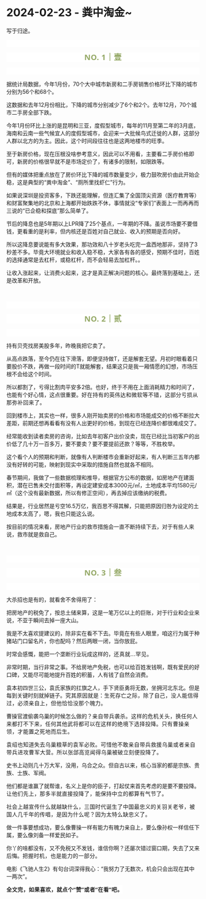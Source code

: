 # 2024-02-23 - 粪中淘金~

<p style="visibility: visible;">写于归途。</p><p style="outline: 0px;font-family: system-ui, -apple-system, BlinkMacSystemFont, &quot;Helvetica Neue&quot;, &quot;PingFang SC&quot;, &quot;Hiragino Sans GB&quot;, &quot;Microsoft YaHei UI&quot;, &quot;Microsoft YaHei&quot;, Arial, sans-serif;letter-spacing: 0.544px;text-wrap: wrap;background-color: rgb(255, 255, 255);visibility: visible;"><br style="outline: 0px;visibility: visible;"></p><p style="outline: 0px;letter-spacing: 0.544px;text-wrap: wrap;color: rgb(34, 34, 34);font-family: -apple-system-font, system-ui, &quot;Helvetica Neue&quot;, &quot;PingFang SC&quot;, &quot;Hiragino Sans GB&quot;, &quot;Microsoft YaHei UI&quot;, &quot;Microsoft YaHei&quot;, Arial, sans-serif;background-color: rgb(255, 255, 255);text-align: center;visibility: visible;"><span style="outline: 0px;font-weight: bold;line-height: 25px;color: rgb(149, 169, 103);font-size: 20px;visibility: visible;">NO. 1｜壹</span></p><p style="outline: 0px;letter-spacing: 0.544px;text-wrap: wrap;color: rgb(34, 34, 34);font-family: -apple-system-font, system-ui, &quot;Helvetica Neue&quot;, &quot;PingFang SC&quot;, &quot;Hiragino Sans GB&quot;, &quot;Microsoft YaHei UI&quot;, &quot;Microsoft YaHei&quot;, Arial, sans-serif;background-color: rgb(255, 255, 255);text-align: center;visibility: visible;"><br style="outline: 0px;visibility: visible;"></p><p style="visibility: visible;">据统计局数据，今年1月份，70个大中城市新房和二手房销售价格环比下降的城市分别为56个和68个。</p><p style="visibility: visible;">这数据和去年12月份相比，下降的城市分别减少了6个和2个。去年12月，70个城市二手房全部下跌。</p><p style="visibility: visible;">今年1月份环比上涨的是昆明和三亚，度假型城市，每年的11月至第二年的3月底，海南和云南一些气候宜人的度假型城市，会迎来一大批候鸟式迁徙的人群，这部分人群以北方的为主。因此，这个时间段往往也是这两地楼市的旺季。</p><p style="visibility: visible;">至于新房价格，现在压根没啥参考意义，因此可以不用看，主要看二手房价格即可，新房的价格很早就不是市场定价了，有诸多的限制，如限跌等。<br style="visibility: visible;"></p><p style="visibility: visible;">但有的媒体把重点放在了房价环比下降的城市数量变少，极力鼓吹房价由此开始企稳，这是典型的“粪中淘金”、“厕所里找虾仁”行为。<br style="visibility: visible;"></p><p style="visibility: visible;">如果说深圳是投资客多，下跌还能理解，但连汇集了全国顶尖资源（医疗教育等）和财富聚集地的北京和上海都开始跌跌不休，事情就没“专家们”表面上一而再再而三说的“已企稳和探底”那么简单了。<br style="visibility: visible;"></p><p style="visibility: visible;">节后的降息也是5年期以上LPR降了25个基点，一年期的不降。虽说市场要不要借钱，更看重的是利率，但内核还是百姓对自己就业、收入的预期是否向好。</p><p style="visibility: visible;">所以这降息要说能有多大效果，那功效和八十岁老头吃完一盒西地那非，坚持了3秒差不多。毕竟大环境就业和收入稳不稳，大家各有各的感受，预期不佳时，百姓的选择通常是去杠杆，或稳杠杆，而不会轻易去加杠杆。。<br style="visibility: visible;"></p><p style="visibility: visible;">让收入涨起来，让消费火起来，这才是真正解决问题的核心。最终落到基础上，还是改革和开放。<br style="visibility: visible;"></p><p style="visibility: visible;"><br style="visibility: visible;"></p><p style="outline: 0px;font-family: system-ui, -apple-system, BlinkMacSystemFont, &quot;Helvetica Neue&quot;, &quot;PingFang SC&quot;, &quot;Hiragino Sans GB&quot;, &quot;Microsoft YaHei UI&quot;, &quot;Microsoft YaHei&quot;, Arial, sans-serif;letter-spacing: 0.544px;text-wrap: wrap;background-color: rgb(255, 255, 255);visibility: visible;"><br style="outline: 0px;visibility: visible;"></p><p style="outline: 0px;letter-spacing: 0.544px;text-wrap: wrap;color: rgb(34, 34, 34);font-family: -apple-system-font, system-ui, &quot;Helvetica Neue&quot;, &quot;PingFang SC&quot;, &quot;Hiragino Sans GB&quot;, &quot;Microsoft YaHei UI&quot;, &quot;Microsoft YaHei&quot;, Arial, sans-serif;background-color: rgb(255, 255, 255);text-align: center;visibility: visible;"><span style="outline: 0px;font-weight: bold;line-height: 25px;color: rgb(149, 169, 103);font-size: 20px;visibility: visible;">NO. 2｜贰</span></p><p style="outline: 0px;letter-spacing: 0.544px;text-wrap: wrap;color: rgb(34, 34, 34);font-family: -apple-system-font, system-ui, &quot;Helvetica Neue&quot;, &quot;PingFang SC&quot;, &quot;Hiragino Sans GB&quot;, &quot;Microsoft YaHei UI&quot;, &quot;Microsoft YaHei&quot;, Arial, sans-serif;background-color: rgb(255, 255, 255);text-align: center;visibility: visible;"><br style="outline: 0px;visibility: visible;"></p><p>持有贝壳找房美股多年，昨晚我把它卖了。<br></p><p>从高点跌落，至今仍在往下滑落，即便坚持做T，还是解套无望。月初时眼看着只要股价不跌，再做一段时间的T就能解套，结果这只是我一厢情愿的幻想，市场压根不会给这个时间。<br></p><p>所以都割了，亏得比割肉平安多2倍。也好，终于不用在上面消耗精力和时间了，也能有个好心情，这点很重要。<span style="font-size: var(--articleFontsize);letter-spacing: 0.034em;">好在持有的英伟达和微软</span><span style="font-size: var(--articleFontsize);letter-spacing: 0.034em;">等不错，这部分亏损从那弥补回来了。</span></p><p>回到楼市上，其实也一样，很多人刚开始卖房的价格和市场能成交的价格不断拉大差距，前期还想再看看有没有人出更好的价格，到现在已经连降价都很难成交了。<br></p><p>经常能收到读者卖房的咨询，比如去年初客户出价没卖，现在已经比当初客户的出价低了几十万一百多万，要不要卖？要不要提前还款？等等，不胜枚举。<br></p><p>这个看个人的预期和判断，就像有人判断楼市会重新好起来，有人判断三五年内都没有好转的可能，映射到现实中采取的措施自然也就各不相同。</p><p>春节期间，我做了一些数据梳理和推导，根据官方公布的数据，如房地产在建面积，潜在已售未交付面积等，再设定建安成本3000元/㎡，土地成本平均1580元/㎡（这个没有最新数据，所以有修正空间），再去掉应该缴纳的税费。<br></p><p>结果是，行业居然是亏空16.5万亿，我百思不得其解，只能把原因归咎为设定的土地成本太高了，嗯，我也只能这么说。<br></p><p>按目前的情况来看，房地产行业的救市措施会一直不断持续下去，对于有些人来说，救市就是救自己。<br></p><p><br></p><p style="outline: 0px;font-family: system-ui, -apple-system, BlinkMacSystemFont, &quot;Helvetica Neue&quot;, &quot;PingFang SC&quot;, &quot;Hiragino Sans GB&quot;, &quot;Microsoft YaHei UI&quot;, &quot;Microsoft YaHei&quot;, Arial, sans-serif;letter-spacing: 0.544px;text-wrap: wrap;background-color: rgb(255, 255, 255);visibility: visible;"><br style="outline: 0px;visibility: visible;"></p><p style="outline: 0px;letter-spacing: 0.544px;text-wrap: wrap;color: rgb(34, 34, 34);font-family: -apple-system-font, system-ui, &quot;Helvetica Neue&quot;, &quot;PingFang SC&quot;, &quot;Hiragino Sans GB&quot;, &quot;Microsoft YaHei UI&quot;, &quot;Microsoft YaHei&quot;, Arial, sans-serif;background-color: rgb(255, 255, 255);text-align: center;visibility: visible;"><span style="outline: 0px;font-weight: bold;line-height: 25px;color: rgb(149, 169, 103);font-size: 20px;visibility: visible;">NO. 3｜叁</span></p><p style="outline: 0px;letter-spacing: 0.544px;text-wrap: wrap;color: rgb(34, 34, 34);font-family: -apple-system-font, system-ui, &quot;Helvetica Neue&quot;, &quot;PingFang SC&quot;, &quot;Hiragino Sans GB&quot;, &quot;Microsoft YaHei UI&quot;, &quot;Microsoft YaHei&quot;, Arial, sans-serif;background-color: rgb(255, 255, 255);text-align: center;visibility: visible;"><br style="outline: 0px;visibility: visible;"></p><p>大杀招也是有的，就看舍不舍得用了：</p><p>把房地产的税免了，按总土储来算，这是一笔万亿以上的巨账，对于行业和企业来说，不亚于瞬间去掉一座大山。</p><p>我是不太喜欢提建议的，除非实在看不下去。毕竟在有些人眼里，咱这行为属于种猪站门口留名片，你也配吗？然后两眼一闭，当你放屁。<br></p><p><span style="">时常会感慨，能把一个垄断行业玩成这样的，</span><span style="font-size: var(--articleFontsize);letter-spacing: 0.034em;">还真就...罕见。</span></p><p>非常时期，当行非常之事。不给房地产免税，也可以给百姓发钱啊，既有爱民的好口碑，又能尽可能地提升百姓的积蓄，人有钱了自然会消费。<br></p><p><span style="">袁本初四世三公，袁氏家族的扛旗之人，手下贤臣勇将无数，坐拥河北东北。但是每到关键时刻就掉链子。</span><span style="font-size: var(--articleFontsize);letter-spacing: 0.034em;">究其原因就是：</span><span style="font-size: var(--articleFontsize);letter-spacing: 0.034em;">生死存亡之际，除了自己，没人能信得过，必须亲自上，但他恰恰没那个魄力。</span></p><p><span style="">曹操官渡偷袭乌巢的时候怎么做的？</span><span style="font-size: var(--articleFontsize);letter-spacing: 0.034em;">亲自带兵袭杀。</span><span style="font-size: var(--articleFontsize);letter-spacing: 0.034em;">这样的</span><span style="font-size: var(--articleFontsize);letter-spacing: 0.034em;">危机关头，换任何人来都打不下来，</span><span style="font-size: var(--articleFontsize);letter-spacing: 0.034em;">任何其他武将都可以在这样的绝境下选择投降。</span><span style="font-size: var(--articleFontsize);letter-spacing: 0.034em;">只有曹操亲领，才能置之死地而后生。</span></p><p><span style="font-size: var(--articleFontsize);letter-spacing: 0.034em;">袁绍也知道失去乌巢粮草的袁军必败。</span><span style="font-size: var(--articleFontsize);letter-spacing: 0.034em;">可惜他不敢<span style="letter-spacing: 0.578px;text-wrap: wrap;">亲自带</span><span style="letter-spacing: 0.578px;text-wrap: wrap;">兵救援乌巢或者亲自带兵进攻曹军大营</span>。</span><span style="font-size: var(--articleFontsize);letter-spacing: 0.034em;">所以张郃高览闻得乌巢被破立刻便投降了。</span></p><p><span style="">史书上动则几十万大军，没用，乌合之众。但自古以来，核心当家的都是宗族、贵族、士族、军阀。</span></p><p><span style="">他们都是谁赢了就帮谁，名义上是你的臣子，打起仗来首先考虑的是要不要投降。</span><span style="font-size: var(--articleFontsize);letter-spacing: 0.034em;">让他们先上，那多半就直接投降了，</span><span style="font-size: var(--articleFontsize);letter-spacing: 0.034em;">能保持中立的都算有气节了。</span></p><p><span style="font-size: var(--articleFontsize);letter-spacing: 0.034em;">社会上越宣传什么就越缺什么，三国时代诞生了中国最忠义的关羽关老爷，被国人几千年的传唱，是因为什么呢？</span><span style="font-size: var(--articleFontsize);letter-spacing: 0.034em;">因为太特么缺忠义了。</span><br></p><p>做一件事要想成功，要么像曹操一样有能力有魄力亲自上，要么像孙权一样信任下属，要么像刘备一样爱民如子。</p><p>你丫的啥都没有，又不免税又不发钱，谁信你啊？还屡次错过窗口期，失去了又来后悔。<span style="font-size: var(--articleFontsize);letter-spacing: 0.578px;">把握</span><span style="font-size: var(--articleFontsize);letter-spacing: 0.578px;">时机，也是能力的一部分。</span></p><p>电影《飞驰人生2》有句台词深得我心：“我努力了无数次，机会只会出现在其中一两次”。<span style="font-size: var(--articleFontsize);letter-spacing: 0.034em;"></span></p><p style="margin-bottom: 0px;"><strong style="outline: 0px;font-family: system-ui, -apple-system, BlinkMacSystemFont, &quot;Helvetica Neue&quot;, &quot;PingFang SC&quot;, &quot;Hiragino Sans GB&quot;, &quot;Microsoft YaHei UI&quot;, &quot;Microsoft YaHei&quot;, Arial, sans-serif;letter-spacing: 0.544px;text-wrap: wrap;background-color: rgb(255, 255, 255);color: rgb(34, 34, 34);font-size: 16px;"><span style="outline: 0px;font-size: 14px;">全文完，如果喜欢，就点个“赞”或者“在看”吧。</span></strong></p><p style="display: none;"><mp-style-type data-value="3"></mp-style-type></p>
